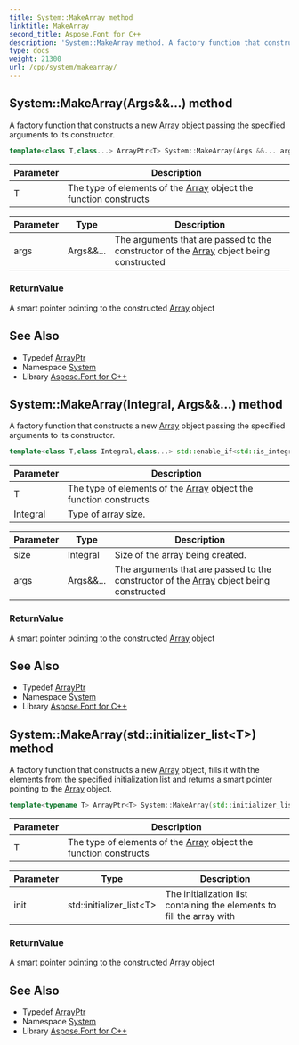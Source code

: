 ```yaml
---
title: System::MakeArray method
linktitle: MakeArray
second_title: Aspose.Font for C++
description: 'System::MakeArray method. A factory function that constructs a new Array object passing the specified arguments to its constructor in C++.'
type: docs
weight: 21300
url: /cpp/system/makearray/
---
```

## System::MakeArray(Args\&&...) method


A factory function that constructs a new [Array](../array/) object passing the specified arguments to its constructor.

```cpp
template<class T,class...> ArrayPtr<T> System::MakeArray(Args &&... args)
```


| Parameter | Description |
| --- | --- |
| T | The type of elements of the [Array](../array/) object the function constructs |

| Parameter | Type | Description |
| --- | --- | --- |
| args | Args\&&... | The arguments that are passed to the constructor of the [Array](../array/) object being constructed |

### ReturnValue

A smart pointer pointing to the constructed [Array](../array/) object

## See Also

* Typedef [ArrayPtr](../arrayptr/)
* Namespace [System](../)
* Library [Aspose.Font for C++](../../)
## System::MakeArray(Integral, Args\&&...) method


A factory function that constructs a new [Array](../array/) object passing the specified arguments to its constructor.

```cpp
template<class T,class Integral,class...> std::enable_if<std::is_integral<Integral>::value, ArrayPtr<T>>::type System::MakeArray(Integral size, Args &&... args)
```


| Parameter | Description |
| --- | --- |
| T | The type of elements of the [Array](../array/) object the function constructs |
| Integral | Type of array size. |

| Parameter | Type | Description |
| --- | --- | --- |
| size | Integral | Size of the array being created. |
| args | Args\&&... | The arguments that are passed to the constructor of the [Array](../array/) object being constructed |

### ReturnValue

A smart pointer pointing to the constructed [Array](../array/) object

## See Also

* Typedef [ArrayPtr](../arrayptr/)
* Namespace [System](../)
* Library [Aspose.Font for C++](../../)
## System::MakeArray(std::initializer_list\<T\>) method


A factory function that constructs a new [Array](../array/) object, fills it with the elements from the specified initialization list and returns a smart pointer pointing to the [Array](../array/) object.

```cpp
template<typename T> ArrayPtr<T> System::MakeArray(std::initializer_list<T> init)
```


| Parameter | Description |
| --- | --- |
| T | The type of elements of the [Array](../array/) object the function constructs |

| Parameter | Type | Description |
| --- | --- | --- |
| init | std::initializer_list\<T\> | The initialization list containing the elements to fill the array with |

### ReturnValue

A smart pointer pointing to the constructed [Array](../array/) object

## See Also

* Typedef [ArrayPtr](../arrayptr/)
* Namespace [System](../)
* Library [Aspose.Font for C++](../../)
